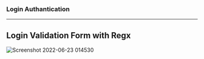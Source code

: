 ### Login Authantication
----
**Login Validation Form with Regx**
----
![Screenshot 2022-06-23 014530](https://user-images.githubusercontent.com/74202040/175128119-78e19b11-74ec-4b5d-8033-261de9529c9e.jpg)
